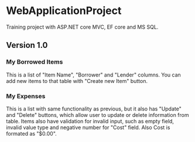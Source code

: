 # WebApplicationProject
Training project with ASP.NET core MVC, EF core and MS SQL.

<h2>Version 1.0</h2>
<p><h3>My Borrowed Items</h3>
This is a list of "Item Name", "Borrower" and "Lender" columns. You can add new items to that table with "Create new Item" button.</p>
<h3>My Expenses</h3>
This is a list with same functionality as previous, but it also has "Update" and "Delete" buttons, which allow user to update or delete information from table. Items also have validation for invalid input, such as empty field, invalid value type and negative number for "Cost" field. Also Cost is formated as "$0.00".
